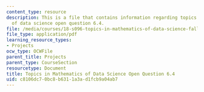 ```yaml
---
content_type: resource
description: This is a file that contains information regarding topics in mathematics
  of data science open question 6.4.
file: /media/courses/18-s096-topics-in-mathematics-of-data-science-fall-2015/c8106dc70bc8b6311a3ad1fcb9a04ab7_MIT18_S096F15_Open6.4.pdf
file_type: application/pdf
learning_resource_types:
- Projects
ocw_type: OCWFile
parent_title: Projects
parent_type: CourseSection
resourcetype: Document
title: Topics in Mathematics of Data Science Open Question 6.4
uid: c8106dc7-0bc8-b631-1a3a-d1fcb9a04ab7
---
```

